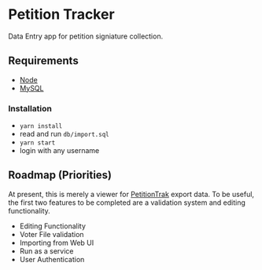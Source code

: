 # Petition Tracker

Data Entry app for petition signiature collection.

## Requirements

* [Node](https://nodejs.org/en/)
* [MySQL](https://packages.ubuntu.com/xenial/mysql-server)

### Installation

* `yarn install`
* read and run `db/import.sql`
* `yarn start`
* login with any username

## Roadmap (Priorities)

At present, this is merely a viewer for [PetitionTrak](https://petitiontrak.com/)
export data. To be useful, the first two features to be completed are a
validation system and editing functionality.

* Editing Functionality
* Voter File validation
* Importing from Web UI
* Run as a service
* User Authentication
